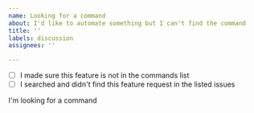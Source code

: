 ```yaml
---
name: Looking for a command
about: I'd like to automate something but I can't find the command
title: ''
labels: discussion
assignees: ''

---
```


<!-- Please fill in this template -->
<!-- Check [x] / Unchecked [ ] -->
- [ ] I made sure this feature is not in the commands list
- [ ] I searched and didn't find this feature request in the listed issues

<!-- Explain what you are looking for -->
I'm looking for a command
